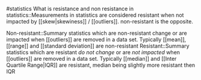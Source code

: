#statistics 
What is resistance and non resistance in statistics::Measurements in statistics are considered resistant when not impacted by [[skew|skewiness]] / [[outliers]]. non-resistant is the opposite. 

Non-resistant::Summary statistics which are non-resistant change or are impacted when [[outliers]] are removed in a data set. Typically [[mean]], [[range]] and [[standard deviation]] are non-resistant
Resistant::Summary statistics which are resistant *do not change* or are *not impacted* when [[outliers]] are removed in a data set. Typically [[median]] and [[Inter Quartile Range|IQR]] are resistant, median being slightly more resistant then IQR